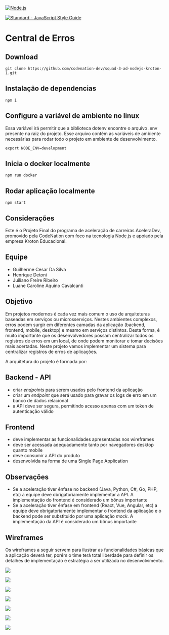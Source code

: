 [![Node.js](<img alt="Node.js" src="https://nodejs.org/static/images/logo-light.svg" width="400" align="center" />)](https://nodejs.org/)

[![Standard - JavaScript Style Guide](https://cdn.rawgit.com/standard/standard/master/badge.svg)](https://github.com/standard/standard)

# Central de Erros

## Download

```
git clone https://github.com/codenation-dev/squad-3-ad-nodejs-kroton-1.git
```

## Instalação de dependencias

```
npm i
```

## Configure a variável de ambiente no linux

Essa variável irá permitir que a biblioteca dotenv encontre o arquivo .env presente na raiz do projeto. Esse arquivo contém as variáveis de ambiente necessárias para rodar todo o projeto em ambiente de desenvolvimento.

```
export NODE_ENV=development
```

## Inicia o docker localmente

```
npm run docker
```

## Rodar aplicação localmente

```
npm start
```

## Considerações

Este é o Projeto Final do programa de aceleração de carreiras AceleraDev, promovido pela CodeNation com foco na tecnologia Node.js e apoiado pela empresa Kroton Educacional.

## Equipe

- Guilherme Cesar Da Silva
- Henrique Detoni
- Juiliano Freire Ribeiro
- Luane Caroline Aquino Cavalcanti

## Objetivo

Em projetos modernos é cada vez mais comum o uso de arquiteturas baseadas em serviços ou microsserviços. Nestes ambientes complexos, erros podem surgir em diferentes camadas da aplicação (backend, frontend, mobile, desktop) e mesmo em serviços distintos. Desta forma, é muito importante que os desenvolvedores possam centralizar todos os registros de erros em um local, de onde podem monitorar e tomar decisões mais acertadas. Neste projeto vamos implementar um sistema para centralizar registros de erros de aplicações.

A arquitetura do projeto é formada por:

## Backend - API

- criar *endpoints* para serem usados pelo frontend da aplicação
- criar um *endpoint* que será usado para gravar os logs de erro em um banco de dados relacional
- a API deve ser segura, permitindo acesso apenas com um token de autenticação válido

## Frontend

- deve implementar as funcionalidades apresentadas nos wireframes
- deve ser acessada adequadamente tanto por navegadores desktop quanto mobile
- deve consumir a API do produto
- desenvolvida na forma de uma Single Page Application

## Observações

- Se a aceleração tiver ênfase no backend (Java, Python, C#, Go, PHP, etc) a equipe deve obrigatoriamente implementar a API. A implementação do frontend é considerado um bônus importante
- Se a aceleração tiver ênfase em frontend (React, Vue, Angular, etc) a equipe deve obrigatoriamente implementar o frontend da aplicação e o backend pode ser substituido por uma aplicação *mock*. A implementação da API é considerado um bônus importante

## Wireframes

Os wireframes a seguir servem para ilustrar as funcionalidades básicas que a aplicação deverá ter, porém o time terá total liberdade para definir os detalhes de implementação e estratégia a ser utilizada no desenvolvimento.

![](https://codenation-challenges.s3-us-west-1.amazonaws.com/central-erros/1-cadastro.png)

![](https://codenation-challenges.s3-us-west-1.amazonaws.com/central-erros/2-login.png)

![](https://codenation-challenges.s3-us-west-1.amazonaws.com/central-erros/3-dashboard.png)

![](https://codenation-challenges.s3-us-west-1.amazonaws.com/central-erros/4-ambientes.png)

![](https://codenation-challenges.s3-us-west-1.amazonaws.com/central-erros/5-order.png)

![](https://codenation-challenges.s3-us-west-1.amazonaws.com/central-erros/6-filtro.png)

![](https://codenation-challenges.s3-us-west-1.amazonaws.com/central-erros/7-detalhes.png)
